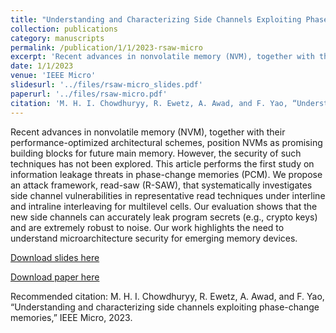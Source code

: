 ```yaml
---
title: "Understanding and Characterizing Side Channels Exploiting Phase-Change Memories"
collection: publications
category: manuscripts
permalink: /publication/1/1/2023-rsaw-micro
excerpt: 'Recent advances in nonvolatile memory (NVM), together with their performance-optimized architectural schemes, position NVMs as promising building blocks for future main memory. However, the security of such techniques has not been explored. This article performs the first study on information leakage threats in phase-change memories (PCM). We propose an attack framework, read-saw (R-SAW), that systematically investigates side channel vulnerabilities in representative read techniques under interl ...'
date: 1/1/2023
venue: 'IEEE Micro'
slidesurl: '../files/rsaw-micro_slides.pdf'
paperurl: '../files/rsaw-micro.pdf'
citation: 'M. H. I. Chowdhuryy, R. Ewetz, A. Awad, and F. Yao, “Understanding and characterizing side channels exploiting phase-change memories,” IEEE Micro, 2023.'
---
```

Recent advances in nonvolatile memory (NVM), together with their performance-optimized architectural schemes, position NVMs as promising building blocks for future main memory. However, the security of such techniques has not been explored. This article performs the first study on information leakage threats in phase-change memories (PCM). We propose an attack framework, read-saw (R-SAW), that systematically investigates side channel vulnerabilities in representative read techniques under interline and intraline interleaving for multilevel cells. Our evaluation shows that the new side channels can accurately leak program secrets (e.g., crypto keys) and are extremely robust to noise. Our work highlights the need to understand microarchitecture security for emerging memory devices.

[Download slides here](../files/rsaw-micro_slides.pdf)

[Download paper here](../files/rsaw-micro.pdf)

Recommended citation: M. H. I. Chowdhuryy, R. Ewetz, A. Awad, and F. Yao, “Understanding and characterizing side channels exploiting phase-change memories,” IEEE Micro, 2023.